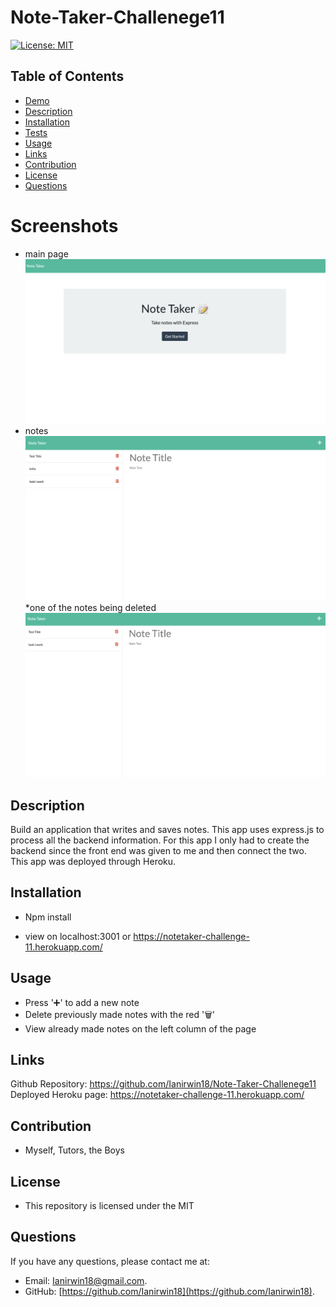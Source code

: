 # Note-Taker-Challenege11

[![License: MIT](https://img.shields.io/badge/License-MIT-yellow.svg)](https://opensource.org/licenses/MIT)

## Table of Contents

- [Demo](#Demo)
- [Description](#Description)
- [Installation](#installation)
- [Tests](#tests)
- [Usage](#usage)
- [Links](#Links)
- [Contribution](#contribution)
- [License](#license)
- [Questions](#questions)

# Screenshots

- main page
  <img src="public/assets/images/mainPage.png">
- notes
  <img src="public/assets/images/pageWithNotes.png">
  \*one of the notes being deleted
  <img src="public/assets/images/pageWithOneDeleted.png">

## Description

Build an application that writes and saves notes. This app uses express.js to process all the backend information. For this app I only had to create the backend since the front end was given to me and then connect the two. This app was deployed through Heroku.

## Installation

- Npm install

- view on localhost:3001 or https://notetaker-challenge-11.herokuapp.com/

## Usage

- Press '➕' to add a new note
- Delete previously made notes with the red '🗑'
- View already made notes on the left column of the page

## Links

Github Repository: https://github.com/Ianirwin18/Note-Taker-Challenege11
Deployed Heroku page: https://notetaker-challenge-11.herokuapp.com/

## Contribution

- Myself, Tutors, the Boys

## License

- This repository is licensed under the MIT

## Questions

If you have any questions, please contact me at:

- Email: [Ianirwin18@gmail.com](mailto:Ianirwin18@@gmail.com).
- GitHub: [https://github.com/Ianirwin18](https://github.com/Ianirwin18).
